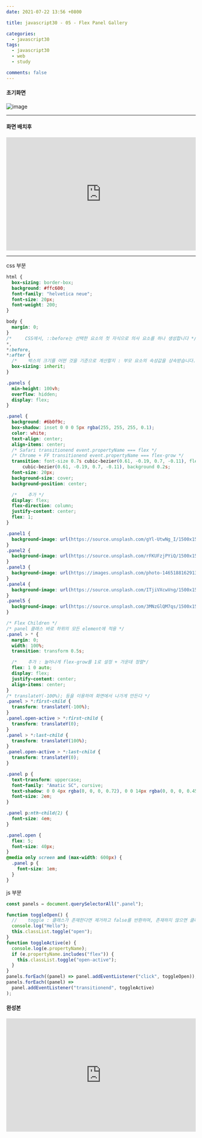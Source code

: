 ```yaml
---
date: 2021-07-22 13:56 +0800

title: javascript30 - 05 - Flex Panel Gallery

categories:
  - javascript30
tags:
  - javascript30
  - web
  - study

comments: false
---
```


#### 초기화면

![image](https://user-images.githubusercontent.com/49177223/126534256-281aa04d-061a-4e5e-b206-4b006e20e204.png)

---

#### 화면 배치후

<iframe height="300" style="width: 100%;" scrolling="no" title="" src="https://codepen.io/sumi-0011/embed/eYWGNKd?default-tab=css%2Cresult" frameborder="no" loading="lazy" allowtransparency="true" allowfullscreen="true">
  See the Pen <a href="https://codepen.io/sumi-0011/pen/eYWGNKd">
  </a> by sumi (<a href="https://codepen.io/sumi-0011">@sumi-0011</a>)
  on <a href="https://codepen.io">CodePen</a>.
</iframe>

---

css 부분

```css
html {
  box-sizing: border-box;
  background: #ffc600;
  font-family: "helvetica neue";
  font-size: 20px;
  font-weight: 200;
}

body {
  margin: 0;
}
/*     CSS에서, ::before는 선택한 요소의 첫 자식으로 의사 요소를 하나 생성합니다 */
*,
*:before,
*:after {
  /* 	박스의 크기를 어떤 것을 기준으로 계산할지 : 부모 요소의 속성값을 상속받습니다. */
  box-sizing: inherit;
}

.panels {
  min-height: 100vh;
  overflow: hidden;
  display: flex;
}

.panel {
  background: #6b0f9c;
  box-shadow: inset 0 0 0 5px rgba(255, 255, 255, 0.1);
  color: white;
  text-align: center;
  align-items: center;
  /* Safari transitionend event.propertyName === flex */
  /* Chrome + FF transitionend event.propertyName === flex-grow */
  transition: font-size 0.7s cubic-bezier(0.61, -0.19, 0.7, -0.11), flex 0.7s
      cubic-bezier(0.61, -0.19, 0.7, -0.11), background 0.2s;
  font-size: 20px;
  background-size: cover;
  background-position: center;

  /* 	추가 */
  display: flex;
  flex-direction: column;
  justify-content: center;
  flex: 1;
}

.panel1 {
  background-image: url(https://source.unsplash.com/gYl-UtwNg_I/1500x1500);
}
.panel2 {
  background-image: url(https://source.unsplash.com/rFKUFzjPYiQ/1500x1500);
}
.panel3 {
  background-image: url(https://images.unsplash.com/photo-1465188162913-8fb5709d6d57?ixlib=rb-0.3.5&q=80&fm=jpg&crop=faces&cs=tinysrgb&w=1500&h=1500&fit=crop&s=967e8a713a4e395260793fc8c802901d);
}
.panel4 {
  background-image: url(https://source.unsplash.com/ITjiVXcwVng/1500x1500);
}
.panel5 {
  background-image: url(https://source.unsplash.com/3MNzGlQM7qs/1500x1500);
}

/* Flex Children */
/* panel 클래스 바로 하위의 모든 element에 적용 */
.panel > * {
  margin: 0;
  width: 100%;
  transition: transform 0.5s;

  /* 	추가 : 늘어나게 flex-grow를 1로 설정 + 가운데 정렬*/
  flex: 1 0 auto;
  display: flex;
  justify-content: center;
  align-items: center;
}
/* translateY(-100%); 등을 이용하여 화면에서 나가게 만든다 */
.panel > *:first-child {
  transform: translateY(-100%);
}
.panel.open-active > *:first-child {
  transform: translateY(0);
}
.panel > *:last-child {
  transform: translateY(100%);
}
.panel.open-active > *:last-child {
  transform: translateY(0);
}

.panel p {
  text-transform: uppercase;
  font-family: "Amatic SC", cursive;
  text-shadow: 0 0 4px rgba(0, 0, 0, 0.72), 0 0 14px rgba(0, 0, 0, 0.45);
  font-size: 2em;
}

.panel p:nth-child(2) {
  font-size: 4em;
}

.panel.open {
  flex: 5;
  font-size: 40px;
}
@media only screen and (max-width: 600px) {
  .panel p {
    font-size: 1em;
  }
}
```

js 부분

```js
const panels = document.querySelectorAll(".panel");

function toggleOpen() {
  // 	toggle : 클래스가 존재한다면 제거하고 false를 반환하며, 존재하지 않으면 클래스를 추가하고 true를 반환
  console.log("Hello");
  this.classList.toggle("open");
}
function toggleActive(e) {
  console.log(e.propertyName);
  if (e.propertyName.includes("flex")) {
    this.classList.toggle("open-active");
  }
}
panels.forEach((panel) => panel.addEventListener("click", toggleOpen));
panels.forEach((panel) =>
  panel.addEventListener("transitionend", toggleActive)
);
```

#### 완성본

<iframe height="300" style="width: 100%;" scrolling="no" title="" src="https://codepen.io/sumi-0011/embed/eYWGNKd?default-tab=result" frameborder="no" loading="lazy" allowtransparency="true" allowfullscreen="true">
  See the Pen <a href="https://codepen.io/sumi-0011/pen/eYWGNKd">
  </a> by sumi (<a href="https://codepen.io/sumi-0011">@sumi-0011</a>)
  on <a href="https://codepen.io">CodePen</a>.
</iframe>
